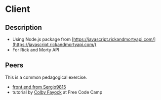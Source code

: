 # Client

## Description
* Using Node.js package from [https://javascript.rickandmortyapi.com/](https://javascript.rickandmortyapi.com/)
* For Rick and Morty API

## Peers

This is a common pedagogical exercise.

* [front end from Sergio9815](https://github.com/Sergio9815/RickAndMorty_API)
* tutorial by [Colby Fayock](https://www.freecodecamp.org/news/how-to-create-a-dynamic-rick-and-morty-wiki-web-app-with-next-js/) at Free Code Camp

